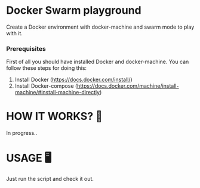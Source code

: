 # Docker Swarm playground

Create a Docker environment with docker-machine and swarm mode to play with it.

### Prerequisites

First of all you should have installed Docker and docker-machine. You can follow these steps for doing this:

1. Install Docker (https://docs.docker.com/install/)
2. Install Docker-compose (https://docs.docker.com/machine/install-machine/#install-machine-directly)

# HOW IT WORKS? 🔩

In progress..

# USAGE 🖥

Just run the script and check it out.

